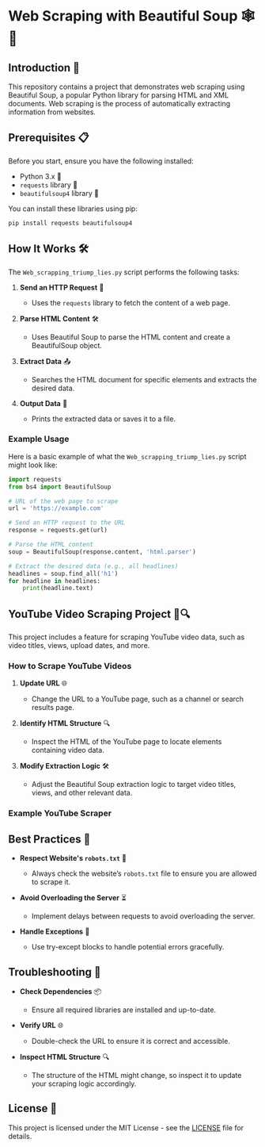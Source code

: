 

# Web Scraping with Beautiful Soup 🕸️🍲

## Introduction 📘

This repository contains a project that demonstrates web scraping using Beautiful Soup, a popular Python library for parsing HTML and XML documents. Web scraping is the process of automatically extracting information from websites.

## Prerequisites 📋

Before you start, ensure you have the following installed:

- Python 3.x 🐍
- `requests` library 📡
- `beautifulsoup4` library 🍲

You can install these libraries using pip:

```bash
pip install requests beautifulsoup4
```

## How It Works 🛠️

The `Web_scrapping_triump_lies.py` script performs the following tasks:

1. **Send an HTTP Request** 📡
   - Uses the `requests` library to fetch the content of a web page.

2. **Parse HTML Content** 🛠️
   - Uses Beautiful Soup to parse the HTML content and create a BeautifulSoup object.

3. **Extract Data** 📤
   - Searches the HTML document for specific elements and extracts the desired data.

4. **Output Data** 📄
   - Prints the extracted data or saves it to a file.

### Example Usage

Here is a basic example of what the `Web_scrapping_triump_lies.py` script might look like:

```python
import requests
from bs4 import BeautifulSoup

# URL of the web page to scrape
url = 'https://example.com'

# Send an HTTP request to the URL
response = requests.get(url)

# Parse the HTML content
soup = BeautifulSoup(response.content, 'html.parser')

# Extract the desired data (e.g., all headlines)
headlines = soup.find_all('h1')
for headline in headlines:
    print(headline.text)
```

## YouTube Video Scraping Project 🎥🔍

This project includes a feature for scraping YouTube video data, such as video titles, views, upload dates, and more.

### How to Scrape YouTube Videos

1. **Update URL** 🌐
   - Change the URL to a YouTube page, such as a channel or search results page.

2. **Identify HTML Structure** 🔍
   - Inspect the HTML of the YouTube page to locate elements containing video data.

3. **Modify Extraction Logic** 🛠️
   - Adjust the Beautiful Soup extraction logic to target video titles, views, and other relevant data.

### Example YouTube Scraper

## Best Practices 📏

- **Respect Website's `robots.txt`** 🤖
  - Always check the website’s `robots.txt` file to ensure you are allowed to scrape it.

- **Avoid Overloading the Server** ⏳
  - Implement delays between requests to avoid overloading the server.

- **Handle Exceptions** 🚨
  - Use try-except blocks to handle potential errors gracefully.

## Troubleshooting 🔧

- **Check Dependencies** 📦
  - Ensure all required libraries are installed and up-to-date.

- **Verify URL** 🌐
  - Double-check the URL to ensure it is correct and accessible.

- **Inspect HTML Structure** 🔍
  - The structure of the HTML might change, so inspect it to update your scraping logic accordingly.


## License 📜

This project is licensed under the MIT License - see the [LICENSE](LICENSE) file for details.

